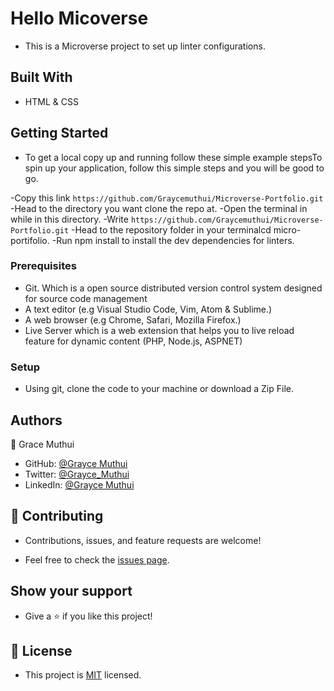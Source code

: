 # Hello Micoverse

- This is a Microverse project to set up linter configurations.

## Built With

- HTML & CSS

## Getting Started

- To get a local copy up and running follow these simple example stepsTo spin up your application, follow this simple steps and you will be good to go.

-Copy this link `https://github.com/Graycemuthui/Microverse-Portfolio.git`
-Head to the directory you want clone the repo at.
-Open the terminal in while in this directory.
-Write `https://github.com/Graycemuthui/Microverse-Portfolio.git`
-Head to the repository folder in your terminalcd micro-portifolio.
-Run npm install to install the dev dependencies for linters.

### Prerequisites

- Git. Which is a open source distributed version control system designed for source code management
- A text editor (e.g Visual Studio Code, Vim, Atom & Sublime.)
- A web browser (e.g Chrome, Safari, Mozilla Firefox.)
- Live Server which is a web extension that helps you to live reload feature for dynamic content (PHP, Node.js, ASPNET)

### Setup

- Using git, clone the code to your machine or download a Zip File.

## Authors

👤 Grace Muthui

- GitHub: [@Grayce Muthui](https://github.com/Graycemuthui)
- Twitter: [@Grayce_Muthui](https://twitter.com/Grayce_Muthui)
- LinkedIn: [@Grayce Muthui](http://www.linkedin.com/in/grayce-muthui-a17294226)

## 🤝 Contributing

- Contributions, issues, and feature requests are welcome!

- Feel free to check the [issues page](../../issues/).

## Show your support

- Give a ⭐️ if you like this project!

## 📝 License

- This project is [MIT](./MIT.md) licensed.
